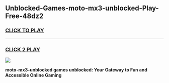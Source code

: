 
## Unblocked-Games-moto-mx3-unblocked-Play-Free-48dz2
<h3>
<a href="https://premium76.site?title=moto-mx3-unblocked&ref=15A">CLICK TO PLAY</a></h3>
<hr>

<h3>
<a href="https://premium76.site?title=moto-mx3-unblocked&ref=15A">CLICK 2 PLAY</a>
  
</h3>

<a href="https://premium76.site?title=moto-mx3-unblocked&ref=15A"><img src="https://clearcache.store/games.png"></a>


**moto-mx3-unblocked games unblocked: Your Gateway to Fun and Accessible Online Gaming**
